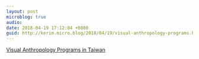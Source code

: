 ```yaml
---
layout: post
microblog: true
audio: 
date: 2018-04-19 17:12:04 +0800
guid: http://kerim.micro.blog/2018/04/19/visual-anthropology-programs.html
---
```

[Visual Anthropology Programs in Taiwan](https://keywords.oxus.net/archives/2018/04/19/visual-anthropology-programs-in-taiwan/)
